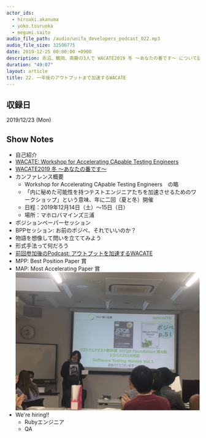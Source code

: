 ```yaml
---
actor_ids:
  - hiroaki.akanuma
  - yoko.tsuruoka
  - megumi.saito
audio_file_path: /audio/unifa_developers_podcast_022.mp3
audio_file_size: 32506775
date: 2019-12-25 00:00:00 +0900
description: 赤沼、鶴岡、斉藤の3人で WACATE2019 冬 〜あなたの番です〜 について話しました。
duration: "49:07"
layout: article
title: 22. 一年後のアウトプットまで加速するWACATE
---
```


## 収録日

2019/12/23 (Mon)

## Show Notes

- 自己紹介
- [WACATE: Workshop for Accelerating CApable Testing Engineers](https://wacate.jp/)
- [WACATE2019 冬 〜あなたの番です〜](https://wacate.jp/workshops/2019winter/)
- カンファレンス概要
  - Workshop for Accelerating CApable Testing Engineers　の略
  - 「内に秘めた可能性を持つテストエンジニアたちを加速させるためのワークショップ」という意味、年に二回（夏と冬）開催
  - 日程：2019年12月14日（土）～15日（日）
  - 場所：マホロバマインズ三浦
- ポジションペーパーセッション
- BPPセッション: お前のポジぺ、それでいいのか？
- 物語を想像して問いを立ててみよう
- 形式手法って何だろう
- [前回参加後のPodcast: アウトプットを加速するWACATE](https://podcast.unifa-e.com/episode/13)
- MPP: Best Position Paper 賞
- MAP: Most Accelerating Paper 賞
![map_award](/images/snapshots/22/map_award.jpg)
- We're hiring!!
  - Rubyエンジニア
  - QA
